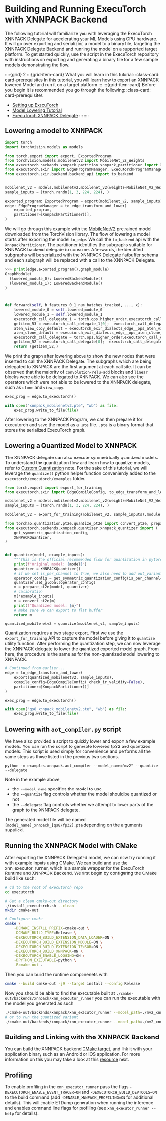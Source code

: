 # Building and Running ExecuTorch with XNNPACK Backend

The following tutorial will familiarize you with leveraging the ExecuTorch XNNPACK Delegate for accelerating your ML Models using CPU hardware. It will go over exporting and serializing a model to a binary file, targeting the XNNPACK Delegate Backend and running the model on a supported target  platform. To get started quickly, use the script in the ExecuTorch repository with instructions on exporting and generating  a binary file for a few sample models demonstrating the flow.

<!----This will show a grid card on the page----->
::::{grid} 2
:::{grid-item-card}  What you will learn in this tutorial:
:class-card: card-prerequisites
In this tutorial, you will learn how to export an XNNPACK lowered Model and run it on a target platform
:::
:::{grid-item-card}  Before you begin it is recommended you go through the following:
:class-card: card-prerequisites
* [Setting up ExecuTorch](getting-started-setup.rst)
* [Model Lowering Tutorial](https://pytorch.org/executorch/main/tutorials/export-to-executorch-tutorial)
* [ExecuTorch XNNPACK Delegate](backends-xnnpack.md)
:::
::::


## Lowering a model to XNNPACK
```python
import torch
import torchvision.models as models

from torch.export import export, ExportedProgram
from torchvision.models.mobilenetv2 import MobileNet_V2_Weights
from executorch.backends.xnnpack.partition.xnnpack_partitioner import XnnpackPartitioner
from executorch.exir import EdgeProgramManager, ExecutorchProgramManager, to_edge_transform_and_lower
from executorch.exir.backend.backend_api import to_backend


mobilenet_v2 = models.mobilenetv2.mobilenet_v2(weights=MobileNet_V2_Weights.DEFAULT).eval()
sample_inputs = (torch.randn(1, 3, 224, 224), )

exported_program: ExportedProgram = export(mobilenet_v2, sample_inputs)
edge: EdgeProgramManager = to_edge_transform_and_lower(
    exported_program,
    partitioner=[XnnpackPartitioner()],
)
```

We will go through this example with the [MobileNetV2](https://pytorch.org/hub/pytorch_vision_mobilenet_v2/) pretrained model downloaded from the TorchVision library. The flow of lowering a model starts after exporting the model `to_edge`. We call the `to_backend` api with the `XnnpackPartitioner`. The partitioner identifies the subgraphs suitable for XNNPACK backend delegate to consume. Afterwards, the identified subgraphs will be serialized with the XNNPACK Delegate flatbuffer schema and each subgraph will be replaced with a call to the XNNPACK Delegate.

```python
>>> print(edge.exported_program().graph_module)
GraphModule(
  (lowered_module_0): LoweredBackendModule()
  (lowered_module_1): LoweredBackendModule()
)



def forward(self, b_features_0_1_num_batches_tracked, ..., x):
    lowered_module_0 = self.lowered_module_0
    lowered_module_1 = self.lowered_module_1
    executorch_call_delegate_1 = torch.ops.higher_order.executorch_call_delegate(lowered_module_1, x);  lowered_module_1 = x = None
    getitem_53 = executorch_call_delegate_1[0];  executorch_call_delegate_1 = None
    aten_view_copy_default = executorch_exir_dialects_edge__ops_aten_view_copy_default(getitem_53, [1, 1280]);  getitem_53 = None
    aten_clone_default = executorch_exir_dialects_edge__ops_aten_clone_default(aten_view_copy_default);  aten_view_copy_default = None
    executorch_call_delegate = torch.ops.higher_order.executorch_call_delegate(lowered_module_0, aten_clone_default);  lowered_module_0 = aten_clone_default = None
    getitem_52 = executorch_call_delegate[0];  executorch_call_delegate = None
    return (getitem_52,)
```

We print the graph after lowering above to show the new nodes that were inserted to call the XNNPACK Delegate. The subgraphs which are being delegated to XNNPACK are the first argument at each call site. It can be observed that the majority of `convolution-relu-add` blocks and `linear` blocks were able to be delegated to XNNPACK. We can also see the operators which were not able to be lowered to the XNNPACK delegate, such as `clone` and `view_copy`.

```python
exec_prog = edge.to_executorch()

with open("xnnpack_mobilenetv2.pte", "wb") as file:
    exec_prog.write_to_file(file)
```
After lowering to the XNNPACK Program, we can then prepare it for executorch and save the model as a `.pte` file. `.pte` is a binary format that stores the serialized ExecuTorch graph.


## Lowering a Quantized Model to XNNPACK
The XNNPACK delegate can also execute symmetrically quantized models. To understand the quantization flow and learn how to quantize models, refer to [Custom Quantization](quantization-custom-quantization.md) note. For the sake of this tutorial, we will leverage the `quantize()` python helper function conveniently added to the `executorch/executorch/examples` folder.

```python
from torch.export import export_for_training
from executorch.exir import EdgeCompileConfig, to_edge_transform_and_lower

mobilenet_v2 = models.mobilenetv2.mobilenet_v2(weights=MobileNet_V2_Weights.DEFAULT).eval()
sample_inputs = (torch.randn(1, 3, 224, 224), )

mobilenet_v2 = export_for_training(mobilenet_v2, sample_inputs).module() # 2-stage export for quantization path

from torchao.quantization.pt2e.quantize_pt2e import convert_pt2e, prepare_pt2e
from executorch.backends.xnnpack.quantizer.xnnpack_quantizer import (
    get_symmetric_quantization_config,
    XNNPACKQuantizer,
)


def quantize(model, example_inputs):
    """This is the official recommended flow for quantization in pytorch 2.0 export"""
    print(f"Original model: {model}")
    quantizer = XNNPACKQuantizer()
    # if we set is_per_channel to True, we also need to add out_variant of quantize_per_channel/dequantize_per_channel
    operator_config = get_symmetric_quantization_config(is_per_channel=False)
    quantizer.set_global(operator_config)
    m = prepare_pt2e(model, quantizer)
    # calibration
    m(*example_inputs)
    m = convert_pt2e(m)
    print(f"Quantized model: {m}")
    # make sure we can export to flat buffer
    return m

quantized_mobilenetv2 = quantize(mobilenet_v2, sample_inputs)
```

Quantization requires a two stage export. First we use the `export_for_training` API to capture the model before giving it to `quantize` utility function. After performing the quantization step, we can now leverage the XNNPACK delegate to lower the quantized exported model graph. From here, the procedure is the same as for the non-quantized model lowering to XNNPACK.

```python
# Continued from earlier...
edge = to_edge_transform_and_lower(
    export(quantized_mobilenetv2, sample_inputs),
    compile_config=EdgeCompileConfig(_check_ir_validity=False),
    partitioner=[XnnpackPartitioner()]
)

exec_prog = edge.to_executorch()

with open("qs8_xnnpack_mobilenetv2.pte", "wb") as file:
    exec_prog.write_to_file(file)
```

## Lowering with `aot_compiler.py` script
We have also provided a script to quickly lower and export a few example models. You can run the script to generate lowered fp32 and quantized models. This script is used simply for convenience and performs all the same steps as those listed in the previous two sections.

```
python -m examples.xnnpack.aot_compiler --model_name="mv2" --quantize --delegate
```

Note in the example above,
* the `-—model_name` specifies the model to use
* the `-—quantize` flag controls whether the model should be quantized or not
* the `-—delegate` flag controls whether we attempt to lower parts of the graph to the XNNPACK delegate.

The generated model file will be named `[model_name]_xnnpack_[qs8/fp32].pte` depending on the arguments supplied.

## Running the XNNPACK Model with CMake
After exporting the XNNPACK Delegated model, we can now try running it with example inputs using CMake. We can build and use the xnn_executor_runner, which is a sample wrapper for the ExecuTorch Runtime and XNNPACK Backend. We first begin by configuring the CMake build like such:
```bash
# cd to the root of executorch repo
cd executorch

# Get a clean cmake-out directory
./install_executorch.sh --clean
mkdir cmake-out

# Configure cmake
cmake \
    -DCMAKE_INSTALL_PREFIX=cmake-out \
    -DCMAKE_BUILD_TYPE=Release \
    -DEXECUTORCH_BUILD_EXTENSION_DATA_LOADER=ON \
    -DEXECUTORCH_BUILD_EXTENSION_MODULE=ON \
    -DEXECUTORCH_BUILD_EXTENSION_TENSOR=ON \
    -DEXECUTORCH_BUILD_XNNPACK=ON \
    -DEXECUTORCH_ENABLE_LOGGING=ON \
    -DPYTHON_EXECUTABLE=python \
    -Bcmake-out .
```
Then you can build the runtime componenets with

```bash
cmake --build cmake-out -j9 --target install --config Release
```

Now you should be able to find the executable built at `./cmake-out/backends/xnnpack/xnn_executor_runner` you can run the executable with the model you generated as such
```bash
./cmake-out/backends/xnnpack/xnn_executor_runner --model_path=./mv2_xnnpack_fp32.pte
# or to run the quantized variant
./cmake-out/backends/xnnpack/xnn_executor_runner --model_path=./mv2_xnnpack_q8.pte
```

## Building and Linking with the XNNPACK Backend
You can build the XNNPACK backend [CMake target](https://github.com/pytorch/executorch/blob/main/backends/xnnpack/CMakeLists.txt#L83), and link it with your application binary such as an Android or iOS application. For more information on this you may take a look at this [resource](using-executorch-android.md) next.

## Profiling
To enable profiling in the `xnn_executor_runner` pass the flags `-DEXECUTORCH_ENABLE_EVENT_TRACER=ON` and `-DEXECUTORCH_BUILD_DEVTOOLS=ON` to the build command (add `-DENABLE_XNNPACK_PROFILING=ON` for additional details). This will enable ETDump generation when running the inference and enables command line flags for profiling (see `xnn_executor_runner --help` for details).
